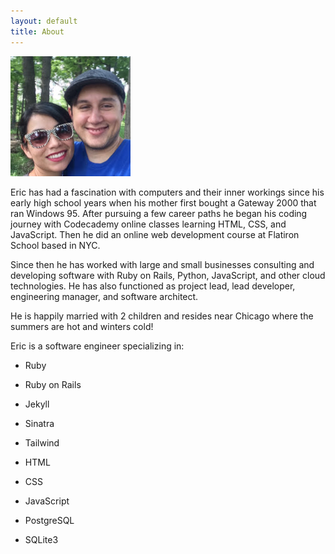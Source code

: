 ```yaml
---
layout: default
title: About
---
```


<div class="jumbotron">
    <div class="container-fluid">
        <div class="row">
            <div class="col-lg-5">
                <img class="img-responsive img-circle center-block" src="jpg/icon.jpg">
            </div>
            <div class="col-lg-7">
                <p id="large-content">Eric has had a fascination with computers and their inner workings since his early high school years when his mother first bought a Gateway 2000 that ran Windows 95. After pursuing a few career paths he began his coding journey with Codecademy online classes learning HTML, CSS, and JavaScript. Then he did an online web development course at Flatiron School based in NYC.</p>
                <p id="large-content">Since then he has worked with large and small businesses consulting and developing software with Ruby on Rails, Python, JavaScript, and other cloud technologies. He has also functioned as project lead, lead developer, engineering manager, and software architect.</p>
                <p id="large-content">He is happily married with 2 children and resides near Chicago where the summers are hot and winters cold!</p>
            </div>
        </div>
    </div>
</div>

<!-- Skills -->
<div class="main clearfix">
    <div class="container-fluid">
        <div class="row">
            <p id="eric">Eric is a software engineer specializing in:</p>
            <div class="col-xs-6">
                <ul>
                    <li>
                        <p>Ruby</p>
                    </li>
                    <li>
                        <p>Ruby on Rails</p>
                    </li>
                    <li>
                        <p>Jekyll</p>
                    </li>
                    <li>
                        <p>Sinatra</p>
                    </li>
                    <li>
                        <p>Tailwind</p>
                    </li>
                </ul>
            </div>
            <div class="col-xs-6">
                <ul>
                    <li>
                        <p>HTML</p>
                    </li>
                    <li>
                        <p>CSS</p>
                    </li>
                    <li>
                        <p>JavaScript</p>
                    </li>
                    <li>
                        <p>PostgreSQL</p>
                    </li>
                    <li>
                        <p>SQLite3</p>
                    </li>
                </ul>
            </div>
        </div>
    </div>
</div>
